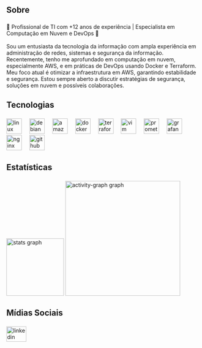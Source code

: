 <h2 align="left">Sobre</h2>

###

<p align="left">🚀 Profissional de TI com +12 anos de experiência | Especialista em Computação em Nuvem e DevOps 🌟<br><br>Sou um entusiasta da tecnologia da informação com ampla experiência em administração de redes, sistemas e segurança da informação. Recentemente, tenho me aprofundado em computação em nuvem, especialmente AWS, e em práticas de DevOps usando Docker e Terraform. Meu foco atual é otimizar a infraestrutura em AWS, garantindo estabilidade e segurança. Estou sempre aberto a discutir estratégias de segurança, soluções em nuvem e possíveis colaborações.</p>

###

<h2 align="left">Tecnologias</h2>

###

<div align="left">
  <img src="https://cdn.jsdelivr.net/gh/devicons/devicon/icons/linux/linux-original.svg" height="40" alt="linux logo"  />
  <img width="12" />
  <img src="https://cdn.jsdelivr.net/gh/devicons/devicon/icons/debian/debian-original.svg" height="40" alt="debian logo"  />
  <img width="12" />
  <img src="https://skillicons.dev/icons?i=aws" height="40" alt="amazonwebservices logo"  />
  <img width="12" />
  <img src="https://cdn.jsdelivr.net/gh/devicons/devicon/icons/docker/docker-original.svg" height="40" alt="docker logo"  />
  <img width="12" />
  <img src="https://cdn.simpleicons.org/terraform/7B42BC" height="40" alt="terraform logo"  />
  <img width="12" />
  <img src="https://cdn.jsdelivr.net/gh/devicons/devicon/icons/vim/vim-original.svg" height="40" alt="vim logo"  />
  <img width="12" />
  <img src="https://cdn.simpleicons.org/prometheus/E6522C" height="40" alt="prometheus logo"  />
  <img width="12" />
  <img src="https://cdn.jsdelivr.net/gh/devicons/devicon/icons/grafana/grafana-original.svg" height="40" alt="grafana logo"  />
  <img width="12" />
  <img src="https://cdn.simpleicons.org/nginx/009639" height="40" alt="nginx logo"  />
  <img width="12" />
  <img src="https://cdn.jsdelivr.net/gh/devicons/devicon/icons/github/github-original.svg" height="40" alt="github logo"  />
</div>

###

<h2 align="left">Estatísticas</h2>

###

<div align="left">
  <img src="https://github-readme-stats.vercel.app/api?username=emctcloud&hide_title=false&hide_rank=false&show_icons=false&include_all_commits=true&count_private=true&disable_animations=false&theme=nord&locale=en&hide_border=false&order=1" height="150" alt="stats graph"  />
  <img src="https://github-readme-activity-graph.vercel.app/graph?username=emctcloud&radius=16&theme=nord&area=true&order=5" height="300" alt="activity-graph graph"  />
</div>

###

<h2 align="left">Mídias Sociais</h2>

###

<div align="left">
  <a href="https://www.linkedin.com/in/emanuelclaudino-cloud/" target="_blank">
    <img src="https://raw.githubusercontent.com/maurodesouza/profile-readme-generator/master/src/assets/icons/social/linkedin/default.svg" width="52" height="40" alt="linkedin logo"  />
  </a>
</div>

###
